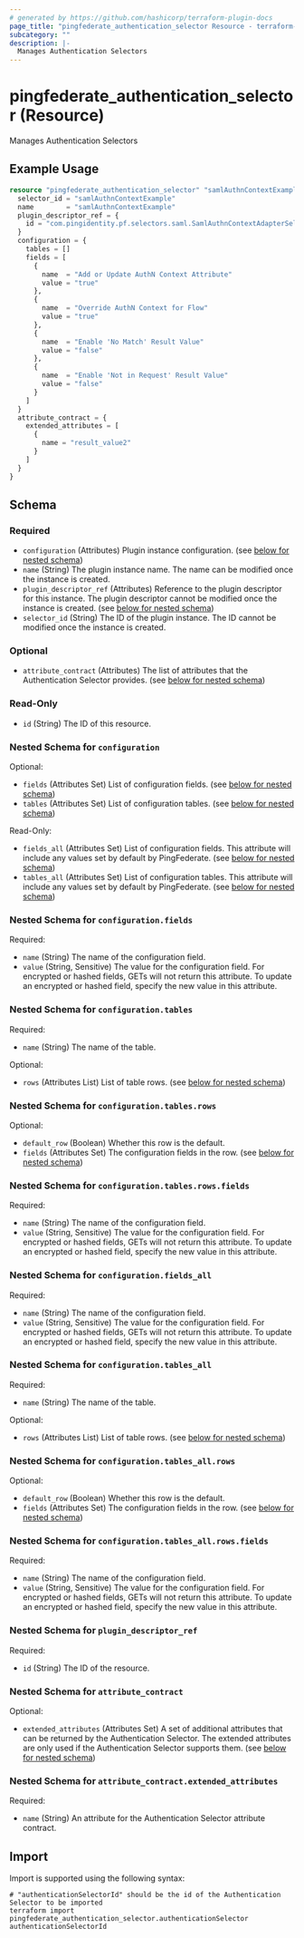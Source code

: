 ```yaml
---
# generated by https://github.com/hashicorp/terraform-plugin-docs
page_title: "pingfederate_authentication_selector Resource - terraform-provider-pingfederate"
subcategory: ""
description: |-
  Manages Authentication Selectors
---
```


# pingfederate_authentication_selector (Resource)

Manages Authentication Selectors

## Example Usage

```terraform
resource "pingfederate_authentication_selector" "samlAuthnContextExample" {
  selector_id = "samlAuthnContextExample"
  name        = "samlAuthnContextExample"
  plugin_descriptor_ref = {
    id = "com.pingidentity.pf.selectors.saml.SamlAuthnContextAdapterSelector"
  }
  configuration = {
    tables = []
    fields = [
      {
        name  = "Add or Update AuthN Context Attribute"
        value = "true"
      },
      {
        name  = "Override AuthN Context for Flow"
        value = "true"
      },
      {
        name  = "Enable 'No Match' Result Value"
        value = "false"
      },
      {
        name  = "Enable 'Not in Request' Result Value"
        value = "false"
      }
    ]
  }
  attribute_contract = {
    extended_attributes = [
      {
        name = "result_value2"
      }
    ]
  }
}
```

<!-- schema generated by tfplugindocs -->
## Schema

### Required

- `configuration` (Attributes) Plugin instance configuration. (see [below for nested schema](#nestedatt--configuration))
- `name` (String) The plugin instance name. The name can be modified once the instance is created.
- `plugin_descriptor_ref` (Attributes) Reference to the plugin descriptor for this instance. The plugin descriptor cannot be modified once the instance is created. (see [below for nested schema](#nestedatt--plugin_descriptor_ref))
- `selector_id` (String) The ID of the plugin instance. The ID cannot be modified once the instance is created.

### Optional

- `attribute_contract` (Attributes) The list of attributes that the Authentication Selector provides. (see [below for nested schema](#nestedatt--attribute_contract))

### Read-Only

- `id` (String) The ID of this resource.

<a id="nestedatt--configuration"></a>
### Nested Schema for `configuration`

Optional:

- `fields` (Attributes Set) List of configuration fields. (see [below for nested schema](#nestedatt--configuration--fields))
- `tables` (Attributes Set) List of configuration tables. (see [below for nested schema](#nestedatt--configuration--tables))

Read-Only:

- `fields_all` (Attributes Set) List of configuration fields. This attribute will include any values set by default by PingFederate. (see [below for nested schema](#nestedatt--configuration--fields_all))
- `tables_all` (Attributes Set) List of configuration tables. This attribute will include any values set by default by PingFederate. (see [below for nested schema](#nestedatt--configuration--tables_all))

<a id="nestedatt--configuration--fields"></a>
### Nested Schema for `configuration.fields`

Required:

- `name` (String) The name of the configuration field.
- `value` (String, Sensitive) The value for the configuration field. For encrypted or hashed fields, GETs will not return this attribute. To update an encrypted or hashed field, specify the new value in this attribute.


<a id="nestedatt--configuration--tables"></a>
### Nested Schema for `configuration.tables`

Required:

- `name` (String) The name of the table.

Optional:

- `rows` (Attributes List) List of table rows. (see [below for nested schema](#nestedatt--configuration--tables--rows))

<a id="nestedatt--configuration--tables--rows"></a>
### Nested Schema for `configuration.tables.rows`

Optional:

- `default_row` (Boolean) Whether this row is the default.
- `fields` (Attributes Set) The configuration fields in the row. (see [below for nested schema](#nestedatt--configuration--tables--rows--fields))

<a id="nestedatt--configuration--tables--rows--fields"></a>
### Nested Schema for `configuration.tables.rows.fields`

Required:

- `name` (String) The name of the configuration field.
- `value` (String, Sensitive) The value for the configuration field. For encrypted or hashed fields, GETs will not return this attribute. To update an encrypted or hashed field, specify the new value in this attribute.




<a id="nestedatt--configuration--fields_all"></a>
### Nested Schema for `configuration.fields_all`

Required:

- `name` (String) The name of the configuration field.
- `value` (String, Sensitive) The value for the configuration field. For encrypted or hashed fields, GETs will not return this attribute. To update an encrypted or hashed field, specify the new value in this attribute.


<a id="nestedatt--configuration--tables_all"></a>
### Nested Schema for `configuration.tables_all`

Required:

- `name` (String) The name of the table.

Optional:

- `rows` (Attributes List) List of table rows. (see [below for nested schema](#nestedatt--configuration--tables_all--rows))

<a id="nestedatt--configuration--tables_all--rows"></a>
### Nested Schema for `configuration.tables_all.rows`

Optional:

- `default_row` (Boolean) Whether this row is the default.
- `fields` (Attributes Set) The configuration fields in the row. (see [below for nested schema](#nestedatt--configuration--tables_all--rows--fields))

<a id="nestedatt--configuration--tables_all--rows--fields"></a>
### Nested Schema for `configuration.tables_all.rows.fields`

Required:

- `name` (String) The name of the configuration field.
- `value` (String, Sensitive) The value for the configuration field. For encrypted or hashed fields, GETs will not return this attribute. To update an encrypted or hashed field, specify the new value in this attribute.





<a id="nestedatt--plugin_descriptor_ref"></a>
### Nested Schema for `plugin_descriptor_ref`

Required:

- `id` (String) The ID of the resource.


<a id="nestedatt--attribute_contract"></a>
### Nested Schema for `attribute_contract`

Optional:

- `extended_attributes` (Attributes Set) A set of additional attributes that can be returned by the Authentication Selector. The extended attributes are only used if the Authentication Selector supports them. (see [below for nested schema](#nestedatt--attribute_contract--extended_attributes))

<a id="nestedatt--attribute_contract--extended_attributes"></a>
### Nested Schema for `attribute_contract.extended_attributes`

Required:

- `name` (String) An attribute for the Authentication Selector attribute contract.

## Import

Import is supported using the following syntax:

```shell
# "authenticationSelectorId" should be the id of the Authentication Selector to be imported
terraform import pingfederate_authentication_selector.authenticationSelector authenticationSelectorId
```
